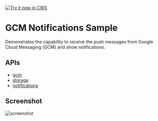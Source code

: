 <a target="_blank" href="https://chrome.google.com/webstore/detail/gpededflkpcoehfjpdecdkoiagajloin">![Try it now in CWS](https://raw.github.com/GoogleChrome/chrome-app-samples/master/tryitnowbutton.png "Click here to install this sample from the Chrome Web Store")</a>


# GCM Notifications Sample

Demonstrates the capability to receive the push messages from Google Cloud Messaging (GCM) and show notifications.

## APIs

* [gcm](https://developer.chrome.com/apps/gcm)
* [storage](https://developer.chrome.com/apps/storage)
* [notifications](https://developer.chrome.com/apps/notifications)


## Screenshot
![screenshot](/samples/gcm-notifications/assets/screenshot_1280_800.png)
